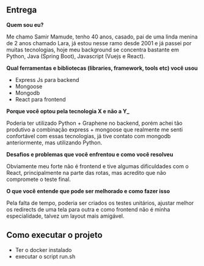 ## Entrega

**Quem sou eu?**

Me chamo Samir Mamude, tenho 40 anos, casado, pai de uma linda menina de 2 anos chamado Lara, já estou nesse ramo desde 2001 e já passei por muitas tecnologias, hoje meu background se concentra bastante em Python, Java (Spring Boot), Javascript (Vuejs e React).

**Qual ferramentas e bibliotecas (libraries, framework, tools etc) você usou**

- Express Js para backend
- Mongoose
- Mongodb
- React para frontend

**Porque você optou pela tecnologia X e não a Y\_**

Poderia ter utilizado Python + Graphene no backend, porém achei tão produtivo a combinação express + mongoose que realmente me senti confortável com essas tecnologias, já tive contato com mongodb anteriormente, mas utilizando Python.

**Desafios e problemas que você enfrentou e como você resolveu**

Obviamente meu forte não é frontend e tive algumas dificuldades com o React, principalmente na parte das rotas, mas acredito que não compromete o teste final.

**O que você entende que pode ser melhorado e como fazer isso**

Pela falta de tempo, poderia ser criados os testes unitários, ajustar melhor os redirects de uma tela para outra e como frontend não é minha especialidade, talvez um layout mais amigável.

## Como executar o projeto

- Ter o docker instalado
- executar o script run.sh
